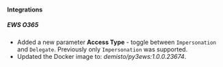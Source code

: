 
#### Integrations
##### EWS O365
- Added a new parameter **Access Type** - toggle between `Impersonation` and `Delegate`. Previously only `Impersonation` was supported.
- Updated the Docker image to: *demisto/py3ews:1.0.0.23674*.
